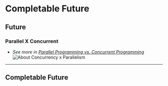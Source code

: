 # Completable Future 

## Future

### Parallel X Concurrent 
- _See more in [Parallel Programming vs. Concurrent Programming](https://medium.com/@sanju.skm/parallel-programming-vs-concurrent-programming-f993d3f9ceea)_
![About Concurrency x Parallelism](https://miro.medium.com/max/1050/1*S20YNBe5KqRmS08Mtn_XTw.png)

---

## Completable Future
